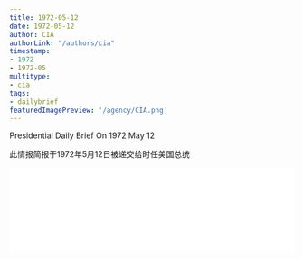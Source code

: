 ```yaml
---
title: 1972-05-12
date: 1972-05-12
author: CIA 
authorLink: "/authors/cia"
timestamp: 
- 1972
- 1972-05
multitype: 
- cia
tags: 
- dailybrief
featuredImagePreview: '/agency/CIA.png'
---
```



Presidential Daily Brief On 1972 May 12

此情报简报于1972年5月12日被递交给时任美国总统

<!--more-->





<div id="over" style="width:100%; overflow:hidden"> <iframe id="sFrame" name="sFrame" frameborder="no" border="0"  allowfullscreen marginwidth="0" scrolling="no" src = " /CIA/1972-05-12.html "  style = " position:absulute; width: 806px; top: 300;" > </iframe> </div>